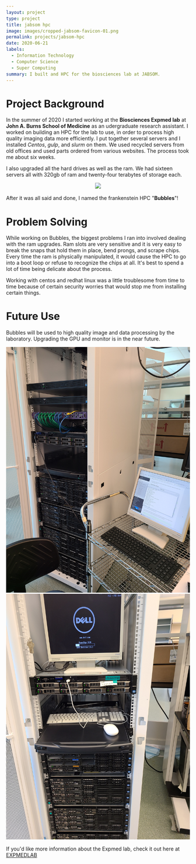 ```yaml
---
layout: project
type: project
title: jabsom hpc
image: images/cropped-jabsom-favicon-01.png
permalink: projects/jabsom-hpc
date: 2020-06-21
labels:
  - Information Technology
  - Computer Science
  - Super Computing
summary: I built and HPC for the biosciences lab at JABSOM. 
---
```

# Project Background
In the summer of 2020 I started working at the **Biosciences Expmed lab** at **John A. Burns School of Medicine** as an udergraduate research assistant. I worked on building an HPC for the lab to use, in order to process high quality imaging data more efficiently. I put together several servers and I installed *Centos*, *gulp*, and *slurm* on them. We used recycled servers from old offices and used parts ordered from various websites. The process took me about six weeks. 

I also upgraded all the hard drives as well as the ram. We had sixteen servers all with 320gb of ram and twenty-four terabytes of storage each. 
<div style="text-align:center"><img src="/images/bubblesram.jpg" /></div>

After it was all said and done, I named the frankenstein HPC "**Bubbles**"!

# Problem Solving
While working on Bubbles, the biggest problems I ran into involved dealing with the ram upgrades. Ram slots are very sensitive and it is very easy to break the snaps that hold them in place, bend prongs, and scrape chips. Every time the ram is physically manipulated, it would cause the HPC to go into a boot loop or refuse to recognize the chips at all. It's best to spend a lot of time being delicate about the process. 

Working with centos and redhat linux was a little troublesome from time to time because of certain security worries that would stop me from installing certain things. 

# Future Use 
Bubbles will be used to high quality image and data processing by the laboratory. Upgrading the GPU and monitor is in the near future. 

<div style="text-align:center"><img src="/images/bubbles2.jpg" /></div>
<div style="text-align:center"><img src="/images/bubbles.jpg" /></div>

If you'd like more information about the Expmed lab, check it out here at [EXPMEDLAB](http://www.expmed.org)

